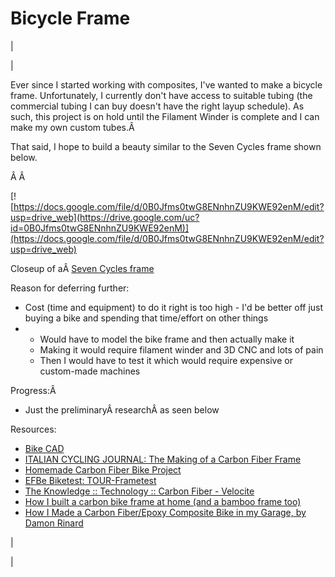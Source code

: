 <head>
<meta name="generator" content="HTML Tidy for Linux (vers 25 March 2009), see www.w3.org">
  <meta http-equiv="Content-Type" content="text/html; charset=us-ascii">

  <title>Bicycle Frame</title>
  <style type="text/css">
ul.c8 {text-align:-webkit-auto}
  li.c7 {list-style:none;display:inline}
  div.c6 {text-align:-webkit-auto}
  div.c5 {background-color: transparent; font-style: italic; margin-left: auto; margin-right: auto; text-align: center}
  div.c4 {display: block; margin-left: auto; margin-right: auto; text-align: center}
  div.c3 {text-align:justify;margin-right:auto;margin-left:auto}
  div.c2 {text-align:justify}
  span.c1 {background-color:transparent}
  </style>

</head>

# Bicycle Frame

| 
  

 | 

Ever since I started working with composites, I've wanted to make a bicycle frame. Unfortunately, I currently don't have access to suitable tubing (the commercial tubing I can buy doesn't have the right layup schedule). As such, this project is on hold until the Filament Winder is complete and I can make my own custom tubes.Â 

  

That said, I hope to build a beauty similar to the Seven Cycles frame shown below.

 Â Â 

[![https://docs.google.com/file/d/0B0Jfms0twG8ENnhnZU9KWE92enM/edit?usp=drive_web](https://drive.google.com/uc?id=0B0Jfms0twG8ENnhnZU9KWE92enM)](https://docs.google.com/file/d/0B0Jfms0twG8ENnhnZU9KWE92enM/edit?usp=drive_web)

Closeup of aÂ [Seven Cycles frame](http://www.sevencycles.com/bikes/622-slx.php)

  

 Reason for deferring further: 

- Cost (time and equipment) to do it right is too high - I'd be better off just buying a bike and spending that time/effort on other things
- 
  - Would have to model the bike frame and then actually make it
  - Making it would require filament winder and 3D CNC and lots of pain
  - Then I would have to test it which would require expensive or custom-made machines

 Progress:Â 

- Just the preliminaryÂ researchÂ as seen below

 Resources: 

- [Bike CAD](http://www.bikecad.ca/)
- [ITALIAN CYCLING JOURNAL: The Making of a Carbon Fiber Frame](http://italiancyclingjournal.blogspot.com/2010/03/making-of-carbon-fiber-frame.html)
- [Homemade Carbon Fiber Bike Project](http://theprojectjunkie.com/composite-bicycles/homemade-carbon-fiber-bike-project.html)
- [EFBe Biketest: TOUR-Frametest](http://sheldonbrown.com/rinard/EFBe/frame_fatigue_test.htm)
- [The Knowledge :: Technology :: Carbon Fiber - Velocite](http://www.velocite-bikes.com/carbon-fiber.html.html)
- [How I built a carbon bike frame at home (and a bamboo frame too)](http://www.instructables.com/id/How-I-built-a-carbon-bike-frame-at-home-and-a-bam/)
- [How I Made a Carbon Fiber/Epoxy Composite Bike in my Garage, by Damon Rinard](http://sheldonbrown.com/rinard/carbon_fiber.htm)

 | 
  

 |

  

